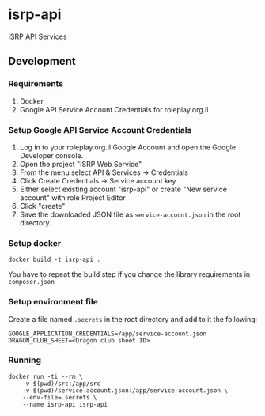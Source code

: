 # isrp-api
ISRP API Services

## Development

### Requirements

1. Docker
2. Google API Service Account Credentials for roleplay.org.il

### Setup Google API Service Account Credentials

1. Log in to your roleplay.org.il Google Account and open the Google Developer console.
2. Open the project "ISRP Web Service"
3. From the menu select API & Services -> Credentials
4. Click Create Credentials -> Service account key
5. Either select existing account "isrp-api" or create "New service account" with role Project Editor
6. Click "create"
7. Save the downloaded JSON file as `service-account.json` in the root directory.

### Setup docker

```
docker build -t isrp-api .
```

You have to repeat the build step if you change the library requirements in `composer.json`

### Setup environment file

Create a file named `.secrets` in the root directory and add to it the following:

```
GOOGLE_APPLICATION_CREDENTIALS=/app/service-account.json
DRAGON_CLUB_SHEET=<Dragon club sheet ID>
```

### Running

```
docker run -ti --rm \
	-v $(pwd)/src:/app/src 
	-v $(pwd)/service-account.json:/app/service-account.json \
	--env-file=.secrets \
	--name isrp-api isrp-api 
```

